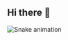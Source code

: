 ## Hi there 👋

![Snake animation](https://raw.githubusercontent.com/{thatguyinabeanie}/{thatguyinabeanie}/output/github-contribution-grid-snake-dark.svg)

<!--
**thatguyinabeanie/thatguyinabeanie** is a ✨ _special_ ✨ repository because its `README.md` (this file) appears on your GitHub profile.

Here are some ideas to get you started:

- 🔭 I’m currently working on ...
- 🌱 I’m currently learning ...
- 👯 I’m looking to collaborate on ...
- 🤔 I’m looking for help with ...
- 💬 Ask me about ...
- 📫 How to reach me: ...
- 😄 Pronouns: ...
- ⚡ Fun fact: ...
-->
